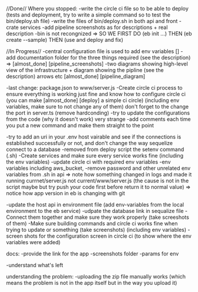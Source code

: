 //Done//
Where you stopped:
-write the circle ci file so to be able to deploy (tests and deployment, try to write a simple command so to test the bin/deploy.sh file)
-write the files of bin/deploy.sh in both api and front
-crate services
-add pipeline screenshots as for descriptions + real description
-bin is not recongnized => SO WE FIRST DO (eb init ...) THEN (eb create --sample) THEN (use and deploy and fix)



//In Progress//
-central configuration file is used to add env variables []
-add documentation folder for the three things required (see the description) => [almost_done] [pipeline_screenshots] 
-two diagrams showing high-level view of the infrastructure + diagram showing the pipline (see the description)
arrows etc [almost_done] [pipeline_diagram]

-last change: package.json to www/server.js
-Create circle ci process to ensure everything is working just fine and know how to configure circle ci (you can make [almost_done] [deploy]
a simple ci circle) (including env variables, make sure to not change any of them) don't forget to the change the port in server.ts (remove hardconding)
-try to update the configurations from the code (why it doesn't work) very strange
-add comments each time you put a new command and make them straight to the point 



-try to add an uri in your .env host vairable and see if the connections is established successfully or not, and don't change the way sequelize connect to a database
-removed from deploy script the setenv command (.sh)
-Create services and make sure every service works fine (including the env variables)
-update circle ci with required env variables
-env variables including aws_bucket, 
-remove password and other unrelated env variables from .sh in api => note how something changed in logs and made it running currnet/server.js not current/www/server.js (the cause is not in the script maybe but try push your code first before return it to normal value) => notice how app version in eb is changing with git


-update the host api in environment file (add env-variables from the local environment to the eb service)
-udpate the database link in sequalize file
-Connect them together and make sure they work properly (take screeshots of them)
-Make sure building commands and circle ci works fine when trying to update or something (take screenshots) (including env variables)
-screen shots for the configuration screen in circle ci (to show where the env variables were added)


docs:
-provide the link for the app
-screenshots folder
-params for env

-understand what's left



understanding the problem:
-uploading the zip file manually works (which means the problem is not in the app itself but in the way you upload it)